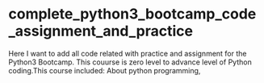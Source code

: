 # complete_python3_bootcamp_code_assignment_and_practice
Here I want to add all code related with practice and assignment for the Python3 Bootcamp. This couurse is zero level to advance level of Python coding.This course included: About python programming, 
